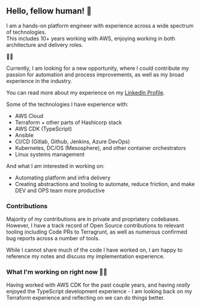 ## Hello, fellow human! 👋

I am a hands-on platform engineer with experience across a wide spectrum of technologies.  
This includes 10+ years working with AWS, enjoying working in both architecture and delivery roles.

🔎💼

Currently, I am looking for a new opportunity, where I could contribute my passion for automation and process improvements, as well as my broad experience in the industry.

You can read more about my experience on my [LinkedIn Profile](https://www.linkedin.com/in/kamilmarkowicz/).

Some of the technologies I have experience with:

- AWS Cloud
- Terraform + other parts of Hashicorp stack
- AWS CDK (TypeScript)
- Ansible
- CI/CD (Gitlab, Github, Jenkins, Azure DevOps)
- Kubernetes, DC/OS (Mesosphere), and other container orchestrators
- Linux systems management

And what I am interested in working on:

- Automating platform and infra delivery
- Creating abstractions and tooling to automate, reduce friction, and make DEV and OPS team more productive

### Contributions

Majority of my contributions are in private and propriatery codebases. However, I have a track record of Open Source contributions to relevant tooling including Code PRs to Terragrunt, as well as numerous confirmed bug reports across a number of tools.

While I cannot share much of the code I have worked on, I am happy to reference my notes and discuss my implementation experience.

### What I'm working on right now 🧑‍💻

Having worked with AWS CDK for the past couple years, and having _really_ enjoyed the TypeScript development experience - I am looking back on my Terraform experience and reflecting on we can do things better.
